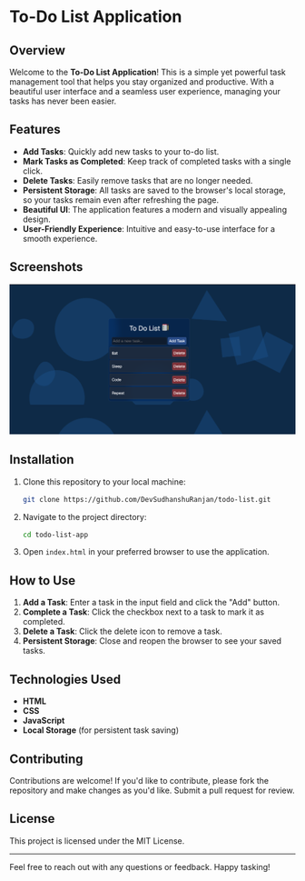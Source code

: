 # To-Do List Application

## Overview
Welcome to the **To-Do List Application**! This is a simple yet powerful task management tool that helps you stay organized and productive. With a beautiful user interface and a seamless user experience, managing your tasks has never been easier.

## Features
- **Add Tasks**: Quickly add new tasks to your to-do list.
- **Mark Tasks as Completed**: Keep track of completed tasks with a single click.
- **Delete Tasks**: Easily remove tasks that are no longer needed.
- **Persistent Storage**: All tasks are saved to the browser's local storage, so your tasks remain even after refreshing the page.
- **Beautiful UI**: The application features a modern and visually appealing design.
- **User-Friendly Experience**: Intuitive and easy-to-use interface for a smooth experience.

## Screenshots
![Screenshot of the To-Do List Application](./assets/Screenshot.png)

## Installation
1. Clone this repository to your local machine:
   ```bash
   git clone https://github.com/DevSudhanshuRanjan/todo-list.git
   ```

2. Navigate to the project directory:
   ```bash
   cd todo-list-app
   ```

3. Open `index.html` in your preferred browser to use the application.

## How to Use
1. **Add a Task**: Enter a task in the input field and click the "Add" button.
2. **Complete a Task**: Click the checkbox next to a task to mark it as completed.
3. **Delete a Task**: Click the delete icon to remove a task.
4. **Persistent Storage**: Close and reopen the browser to see your saved tasks.

## Technologies Used
- **HTML**
- **CSS**
- **JavaScript**
- **Local Storage** (for persistent task saving)

## Contributing
Contributions are welcome! If you'd like to contribute, please fork the repository and make changes as you'd like. Submit a pull request for review.

## License
This project is licensed under the MIT License.

---

Feel free to reach out with any questions or feedback. Happy tasking!

